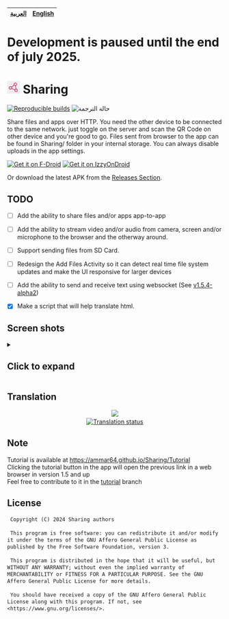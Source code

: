 <div align="center">

| [العربية](https://github.com/Ammar64/Sharing/blob/master/README_ar.md) | [English](https://github.com/Ammar64/Sharing/blob/master/README.md) |
| - | - |

</div>


# Development is paused until the end of july 2025.


# <img src="https://github.com/Ammar64/Sharing/blob/master/fastlane/metadata/android/en-US/images/icon.png" height="30px"/> Sharing

[![Reproducible builds](https://github.com/Ammar64/Sharing/actions/workflows/rb-verify.yml/badge.svg)](https://github.com/Ammar64/Sharing/actions/workflows/rb-verify.yml/) ![حالة الترجمة](https://hosted.weblate.org/widget/sharing/svg-badge.svg)

Share files and apps over HTTP.
You need the other device to be connected to the same network. just toggle on the server and scan the QR Code on other device and you're good to go.
Files sent from browser to the app can be found in Sharing/ folder in your internal storage.
You can always disable uploads in the app settings. 

[<img src="https://fdroid.gitlab.io/artwork/badge/get-it-on.png"
     alt="Get it on F-Droid"
     height="80">](https://f-droid.org/packages/com.ammar.sharing/)
 [<img src="https://gitlab.com/IzzyOnDroid/repo/-/raw/master/assets/IzzyOnDroid.png"
alt="Get it on IzzyOnDroid"
height="80">](https://apt.izzysoft.de/fdroid/index/apk/com.ammar.sharing)

Or download the latest APK from the [Releases Section](https://github.com/Ammar64/Sharing/releases/latest).

TODO
-----------------
- [ ] Add the ability to share files and/or apps app-to-app
- [ ] Add the ability to stream video and/or audio from camera, screen and/or microphone to the browser and the otherway around.
- [ ] Support sending files from SD Card.
- [ ] Redesign the Add Files Activity so it can detect real time file system updates and make the UI responsive for larger devices
- [ ] Add the ability to send and receive text using websocket (See [v1.5.4-alpha2](https://github.com/Ammar64/Sharing/releases/tag/v1.5.4-alpha2))
- [x] Make a script that will help translate html.


Screen shots
-----------------
<details>
<summary><h2>Click to expand</h2></summary>
<p align="center" class="scroll" >
     <img width="200px" src="https://github.com/Ammar64/Sharing/blob/master/fastlane/metadata/android/en-US/images/phoneScreenshots/0.jpg" alt="App screen shot">
     &nbsp;&nbsp;&nbsp;
     <img width="200px" src="https://github.com/Ammar64/Sharing/blob/master/fastlane/metadata/android/en-US/images/phoneScreenshots/1.jpg" alt="App screen shot">
     &nbsp;&nbsp;&nbsp;
     <img width="200px" src="https://github.com/Ammar64/Sharing/blob/master/fastlane/metadata/android/en-US/images/phoneScreenshots/2.jpg" alt="App screen shot">
     &nbsp;&nbsp;&nbsp;
     <img width="200px" src="https://github.com/Ammar64/Sharing/blob/master/fastlane/metadata/android/en-US/images/phoneScreenshots/3.jpg" alt="App screen shot">
     &nbsp;&nbsp;&nbsp;
     <img width="200px" src="https://github.com/Ammar64/Sharing/blob/master/fastlane/metadata/android/en-US/images/phoneScreenshots/4.jpg" alt="App screen shot">
     &nbsp;&nbsp;&nbsp;
     <img width="200px" src="https://github.com/Ammar64/Sharing/blob/master/fastlane/metadata/android/en-US/images/phoneScreenshots/5.jpg" alt="App screen shot">
     &nbsp;&nbsp;&nbsp;
     <img width="200px" src="https://github.com/Ammar64/Sharing/blob/master/fastlane/metadata/android/en-US/images/phoneScreenshots/6.jpg" alt="App screen shot">
     &nbsp;&nbsp;&nbsp;
     <img width="200px" src="https://github.com/Ammar64/Sharing/blob/master/fastlane/metadata/android/en-US/images/phoneScreenshots/8.jpg" alt="App screen shot">
     &nbsp;&nbsp;&nbsp;
     <img width="500px" src="https://github.com/Ammar64/Sharing/blob/master/fastlane/metadata/android/en-US/images/phoneScreenshots/7.png" alt="App screen shot">
     &nbsp;&nbsp;&nbsp;
     
</p>
</details>

Translation
----------------
<div align="center">
     
[![](https://hosted.weblate.org/widget/sharing/287x66-black.png)](https://hosted.weblate.org/engage/sharing)  
[![Translation status](https://hosted.weblate.org/widget/sharing/multi-auto.svg)](https://hosted.weblate.org/engage/sharing)

</div>

Note
----------------
Tutorial is available at https://ammar64.github.io/Sharing/Tutorial <br>
Clicking the tutorial button in the app will open the previous link in a web browser in version 1.5 and up<br>
Feel free to contribute to it in the [tutorial](https://github.com/Ammar64/Sharing/tree/tutorial) branch<br>

License
-------------
     Copyright (C) 2024 Sharing authors

     This program is free software: you can redistribute it and/or modify it under the terms of the GNU Affero General Public License as published by the Free Software Foundation, version 3.

     This program is distributed in the hope that it will be useful, but WITHOUT ANY WARRANTY; without even the implied warranty of MERCHANTABILITY or FITNESS FOR A PARTICULAR PURPOSE. See the GNU Affero General Public License for more details.

     You should have received a copy of the GNU Affero General Public License along with this program. If not, see <https://www.gnu.org/licenses/>.
